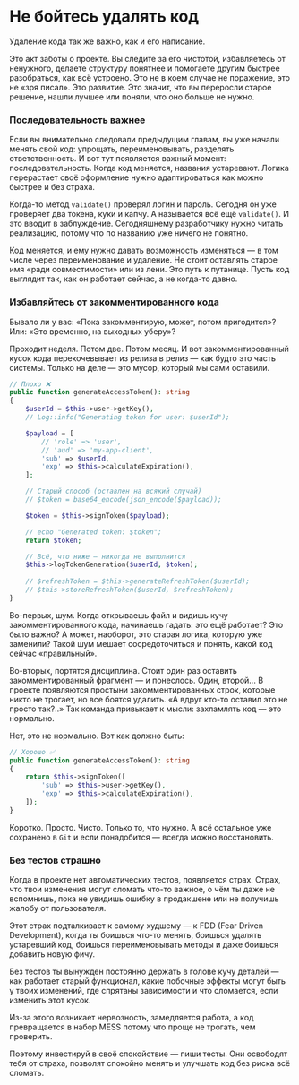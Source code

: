 # Не бойтесь удалять код

Удаление кода так же важно, как и его написание.

Это акт заботы о проекте. 
Вы следите за его чистотой, избавляетесь от ненужного, делаете структуру понятнее и помогаете другим быстрее разобраться, как всё устроено.
Это не в коем случае не поражение, это не «зря писал». 
Это развитие. Это значит, что вы переросли старое решение, нашли лучшее или поняли, что оно больше не нужно.


### Последовательность важнее

Если вы внимательно следовали предыдущим главам, вы уже начали менять свой код: упрощать, переименовывать, разделять ответственность.
И вот тут появляется важный момент: последовательность.
Когда код меняется, названия устаревают. Логика перерастает своё оформление нужно адаптироваться как можно быстрее и без страха.

Когда-то метод `validate()` проверял логин и пароль. 
Сегодня он уже проверяет два токена, куки и капчу. 
А называется всё ещё `validate()`. И это вводит в заблуждение. 
Сегодняшнему разработчику нужно читать реализацию, потому что по названию уже ничего не понятно.


Код меняется, и ему нужно давать возможность изменяться — в том числе через переименование и удаление.
Не стоит оставлять старое имя «ради совместимости» или из лени. Это путь к путанице. 
Пусть код выглядит так, как он работает сейчас, а не когда-то давно.


### Избавляйтесь от закомментированного кода

Бывало ли у вас: «Пока закомментирую, может, потом пригодится»? Или: «Это временно, на выходных уберу»?

Проходит неделя. Потом две. Потом месяц.
И вот закомментированный кусок кода перекочевывает из релиза в релиз — как будто это часть системы.
Только на деле — это мусор, который мы сами оставили.

```php
// Плохо ❌
public function generateAccessToken(): string
{
    $userId = $this->user->getKey(),
    // Log::info("Generating token for user: $userId");

    $payload = [
        // 'role' => 'user',
        // 'aud' => 'my-app-client',
        'sub' => $userId,
        'exp' => $this->calculateExpiration(),
    ];

    // Старый способ (оставлен на всякий случай)
    // $token = base64_encode(json_encode($payload));

    $token = $this->signToken($payload);

    // echo "Generated token: $token";
    return $token;

    // Всё, что ниже — никогда не выполнится
    $this->logTokenGeneration($userId, $token);
    
    // $refreshToken = $this->generateRefreshToken($userId);
    // $this->storeRefreshToken($userId, $refreshToken);
}
```

Во-первых, шум. Когда открываешь файл и видишь кучу закомментированного кода, начинаешь гадать: это ещё работает?
 Это было важно? А может, наоборот, это старая логика, которую уже заменили?
 Такой шум мешает сосредоточиться и понять, какой код сейчас «правильный».

Во-вторых, портятся дисциплина.
Стоит один раз оставить закомментированный фрагмент — и понеслось. Один, второй...
В проекте появляются простыни закомментированных строк, которые никто не трогает, но все боятся удалить.
«А вдруг кто-то оставил это не просто так?..»
Так команда привыкает к мысли: захламлять код — это нормально.

Нет, это не нормально. Вот как должно быть:

```php
// Хорошо ✅
public function generateAccessToken(): string
{
    return $this->signToken([
        'sub' => $this->user->getKey(),
        'exp' => $this->calculateExpiration(),
    ]);
}
```

Коротко. Просто. Чисто. Только то, что нужно.
А всё остальное уже сохранено в `Git` и если понадобится — всегда можно восстановить.

### Без тестов страшно

Когда в проекте нет автоматических тестов, появляется страх.
Страх, что твои изменения могут сломать что-то важное, о чём ты даже не вспомнишь, пока не увидишь ошибку в продакшене
или не получишь жалобу от пользователя.

Этот страх подталкивает к самому худшему — к FDD (Fear Driven Development), когда ты боишься что-то менять, боишься
удалять устаревший код, боишься переименовывать методы и даже боишься добавить новую фичу.

Без тестов ты вынужден постоянно держать в голове кучу деталей — как работает старый функционал, какие побочные эффекты
могут быть у твоих изменений, где спрятаны зависимости и что сломается, если изменить этот кусок.

Из-за этого возникает нервозность, замедляется работа, а код превращается в набор MESS потому что проще не
трогать, чем проверить.

Поэтому инвестируй в своё спокойствие — пиши тесты.
Они освободят тебя от страха, позволят спокойно менять и улучшать код без риска всё сломать.
